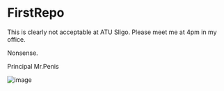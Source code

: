 # FirstRepo

This is clearly not acceptable at ATU Sligo. Please meet me at 4pm in my office.

Nonsense.

Principal Mr.Penis

![image](https://github.com/user-attachments/assets/353f7688-5fe1-4bbf-ba5c-dfd0f39fd34f)
